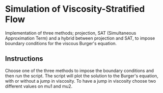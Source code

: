 # Simulation of Viscosity-Stratified Flow 
Implementation of three methods; projection, SAT (Simultaneous Approximation Term) and a hybrid between projection and SAT,
to impose boundary conditions for the viscous Burger's equation.

## Instructions
Choose one of the three methods to impose the boundary conditions and then run the script. 
The script will plot the solution to the Burger's equation, with or without a jump in viscosity. 
To have a jump in viscosity choose two different values on mu1 and mu2. 
